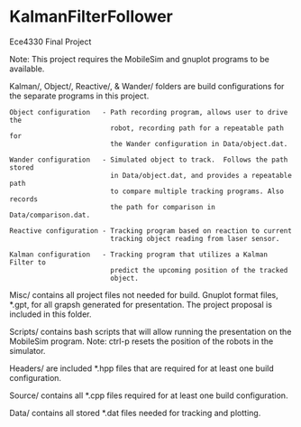 KalmanFilterFollower
====================

Ece4330 Final Project

Note: This project requires the MobileSim and gnuplot programs to be available.

Kalman/, Object/, Reactive/, & Wander/ folders are build configurations for the
separate programs in this project.

	Object configuration   - Path recording program, allows user to drive the 
	                         robot, recording path for a repeatable path for
	                         the Wander configuration in Data/object.dat.
	                       
   	Wander configuration   - Simulated object to track.  Follows the path stored
   	                         in Data/object.dat, and provides a repeatable path
   	                         to compare multiple tracking programs. Also records
   	                         the path for comparison in Data/comparison.dat.
   	                       
	Reactive configuration - Tracking program based on reaction to current 
							 tracking object reading from laser sensor.
	
	Kalman configuration   - Tracking program that utilizes a Kalman Filter to
	 						 predict the upcoming position of the tracked 
	 						 object.

Misc/ contains all project files not needed for build. Gnuplot format files, 
*.gpt, for all grapsh generated for presentation. The project proposal is 
included in this folder.

Scripts/ contains bash scripts that will allow running the presentation on the 
MobileSim program.  Note: ctrl-p resets the position of the robots in the 
simulator. 

Headers/ are included *.hpp files that are required for at least one build 
configuration.

Source/ contains all *.cpp files required for at least one build configuration.

Data/ contains all stored *.dat files needed for tracking and plotting.
